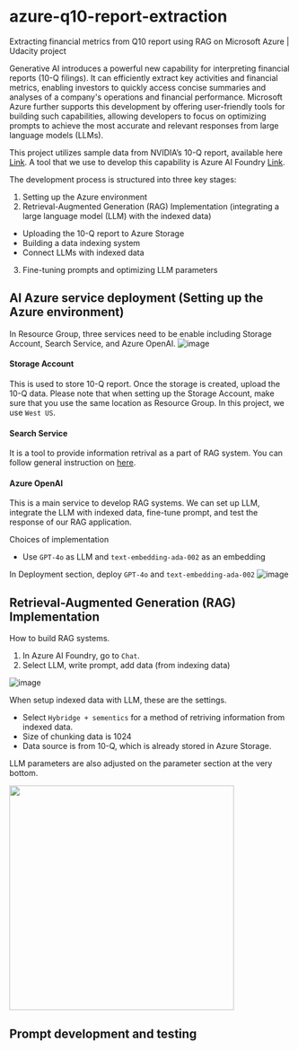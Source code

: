 # azure-q10-report-extraction
Extracting financial metrics from Q10 report using RAG on Microsoft Azure | Udacity project

Generative AI introduces a powerful new capability for interpreting financial reports (10-Q filings). It can efficiently extract key activities and financial metrics, enabling investors to quickly access concise summaries and analyses of a company's operations and financial performance. Microsoft Azure further supports this development by offering user-friendly tools for building such capabilities, allowing developers to focus on optimizing prompts to achieve the most accurate and relevant responses from large language models (LLMs).

This project utilizes sample data from NVIDIA’s 10-Q report, available here [Link](https://www.sec.gov/Archives/edgar/data/1045810/000104581024000264/nvda-20240728.htm).
A tool that we use to develop this capability is Azure AI Foundry [Link](https://ai.azure.com/).

The development process is structured into three key stages:
1. Setting up the Azure environment
2. Retrieval-Augmented Generation (RAG) Implementation (integrating a large language model (LLM) with the indexed data)
  - Uploading the 10-Q report to Azure Storage
  - Building a data indexing system
  - Connect LLMs with indexed data
3. Fine-tuning prompts and optimizing LLM parameters

## AI Azure service deployment (Setting up the Azure environment)
In Resource Group, three services need to be enable including Storage Account, Search Service, and Azure OpenAI.
![image](https://github.com/user-attachments/assets/79b5ffdf-4073-4439-b8a5-dda0d3920fe0)
#### Storage Account
This is used to store 10-Q report. Once the storage is created, upload the 10-Q data. Please note that when setting up the Storage Account, make sure that you use the same location as Resource Group. In this project, we use `West US`.
#### Search Service
It is a tool to provide information retrival as a part of RAG system. You can follow general instruction on [here](https://learn.microsoft.com/en-us/azure/search/search-create-service-portal).
#### Azure OpenAI
This is a main service to develop RAG systems. We can set up LLM, integrate the LLM with indexed data, fine-tune prompt, and test the response of our RAG application. 

Choices of implementation
- Use `GPT-4o` as LLM and `text-embedding-ada-002` as an embedding


In Deployment section, deploy `GPT-4o` and `text-embedding-ada-002`
![image](https://github.com/user-attachments/assets/8001e36a-4689-4740-a017-fb33f428c361)


## Retrieval-Augmented Generation (RAG) Implementation
How to build RAG systems.
1. In Azure AI Foundry, go to `Chat`.
2. Select LLM, write prompt, add data (from indexing data)

![image](https://github.com/user-attachments/assets/60440175-28bf-42d0-aa6f-f389b3d5e60a)

When setup indexed data with LLM, these are the settings.
- Select `Hybridge + sementics` for a method of retriving information from indexed data.
- Size of chunking data is 1024
- Data source is from 10-Q, which is already stored in Azure Storage.

LLM parameters are also adjusted on the parameter section at the very bottom.

<img src="https://github.com/user-attachments/assets/67b15992-cd71-4480-b3cd-133eb562eab8" width="400"/>


## Prompt development and testing




